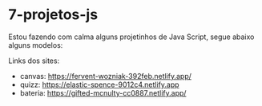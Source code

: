 ﻿# 7-projetos-js
 
Estou fazendo com calma alguns projetinhos de Java Script, segue abaixo alguns modelos:

Links dos sites: 
- canvas: https://fervent-wozniak-392feb.netlify.app/
- quizz: https://elastic-spence-9012c4.netlify.app
- bateria: https://gifted-mcnulty-cc0887.netlify.app/
